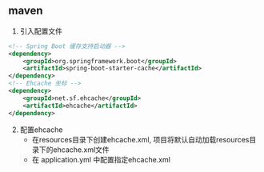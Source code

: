 ## maven
1. 引入配置文件
```xml
<!-- Spring Boot 缓存支持启动器 -->
<dependency>
    <groupId>org.springframework.boot</groupId>
    <artifactId>spring-boot-starter-cache</artifactId>
</dependency>
<!-- Ehcache 坐标 -->
<dependency>
    <groupId>net.sf.ehcache</groupId>
    <artifactId>ehcache</artifactId>
</dependency>
```
2. 配置ehcache
    - 在resources目录下创建ehcache.xml, 项目将默认自动加载resources目录下的ehcache.xml文件   
    - 在 application.yml 中配置指定ehcache.xml